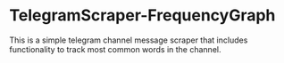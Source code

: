 # TelegramScraper-FrequencyGraph
This is a simple telegram channel message scraper that includes functionality to track most common words in the channel. 
